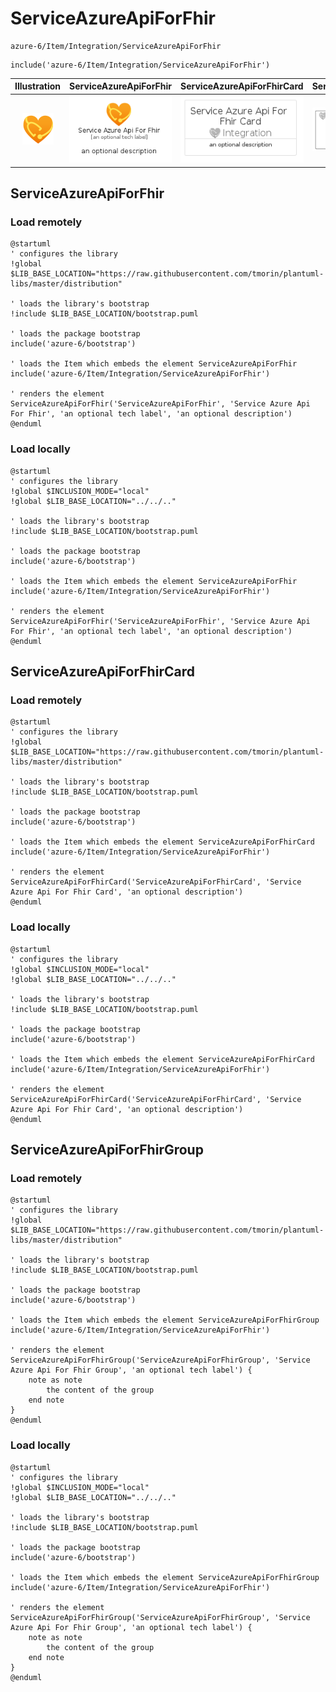 # ServiceAzureApiForFhir


```text
azure-6/Item/Integration/ServiceAzureApiForFhir
```

```text
include('azure-6/Item/Integration/ServiceAzureApiForFhir')
```



| Illustration | ServiceAzureApiForFhir | ServiceAzureApiForFhirCard | ServiceAzureApiForFhirGroup |
| :---: | :---: | :---: | :---: |
| ![illustration for Illustration](../../../azure-6/Item/Integration/ServiceAzureApiForFhir.png) | ![illustration for ServiceAzureApiForFhir](../../../azure-6/Item/Integration/ServiceAzureApiForFhir.Local.png) | ![illustration for ServiceAzureApiForFhirCard](../../../azure-6/Item/Integration/ServiceAzureApiForFhirCard.Local.png) | ![illustration for ServiceAzureApiForFhirGroup](../../../azure-6/Item/Integration/ServiceAzureApiForFhirGroup.Local.png) |




## ServiceAzureApiForFhir

### Load remotely
```plantuml
@startuml
' configures the library
!global $LIB_BASE_LOCATION="https://raw.githubusercontent.com/tmorin/plantuml-libs/master/distribution"

' loads the library's bootstrap
!include $LIB_BASE_LOCATION/bootstrap.puml

' loads the package bootstrap
include('azure-6/bootstrap')

' loads the Item which embeds the element ServiceAzureApiForFhir
include('azure-6/Item/Integration/ServiceAzureApiForFhir')

' renders the element
ServiceAzureApiForFhir('ServiceAzureApiForFhir', 'Service Azure Api For Fhir', 'an optional tech label', 'an optional description')
@enduml
```

### Load locally
```plantuml
@startuml
' configures the library
!global $INCLUSION_MODE="local"
!global $LIB_BASE_LOCATION="../../.."

' loads the library's bootstrap
!include $LIB_BASE_LOCATION/bootstrap.puml

' loads the package bootstrap
include('azure-6/bootstrap')

' loads the Item which embeds the element ServiceAzureApiForFhir
include('azure-6/Item/Integration/ServiceAzureApiForFhir')

' renders the element
ServiceAzureApiForFhir('ServiceAzureApiForFhir', 'Service Azure Api For Fhir', 'an optional tech label', 'an optional description')
@enduml
```

## ServiceAzureApiForFhirCard

### Load remotely
```plantuml
@startuml
' configures the library
!global $LIB_BASE_LOCATION="https://raw.githubusercontent.com/tmorin/plantuml-libs/master/distribution"

' loads the library's bootstrap
!include $LIB_BASE_LOCATION/bootstrap.puml

' loads the package bootstrap
include('azure-6/bootstrap')

' loads the Item which embeds the element ServiceAzureApiForFhirCard
include('azure-6/Item/Integration/ServiceAzureApiForFhir')

' renders the element
ServiceAzureApiForFhirCard('ServiceAzureApiForFhirCard', 'Service Azure Api For Fhir Card', 'an optional description')
@enduml
```

### Load locally
```plantuml
@startuml
' configures the library
!global $INCLUSION_MODE="local"
!global $LIB_BASE_LOCATION="../../.."

' loads the library's bootstrap
!include $LIB_BASE_LOCATION/bootstrap.puml

' loads the package bootstrap
include('azure-6/bootstrap')

' loads the Item which embeds the element ServiceAzureApiForFhirCard
include('azure-6/Item/Integration/ServiceAzureApiForFhir')

' renders the element
ServiceAzureApiForFhirCard('ServiceAzureApiForFhirCard', 'Service Azure Api For Fhir Card', 'an optional description')
@enduml
```

## ServiceAzureApiForFhirGroup

### Load remotely
```plantuml
@startuml
' configures the library
!global $LIB_BASE_LOCATION="https://raw.githubusercontent.com/tmorin/plantuml-libs/master/distribution"

' loads the library's bootstrap
!include $LIB_BASE_LOCATION/bootstrap.puml

' loads the package bootstrap
include('azure-6/bootstrap')

' loads the Item which embeds the element ServiceAzureApiForFhirGroup
include('azure-6/Item/Integration/ServiceAzureApiForFhir')

' renders the element
ServiceAzureApiForFhirGroup('ServiceAzureApiForFhirGroup', 'Service Azure Api For Fhir Group', 'an optional tech label') {
    note as note
        the content of the group
    end note
}
@enduml
```

### Load locally
```plantuml
@startuml
' configures the library
!global $INCLUSION_MODE="local"
!global $LIB_BASE_LOCATION="../../.."

' loads the library's bootstrap
!include $LIB_BASE_LOCATION/bootstrap.puml

' loads the package bootstrap
include('azure-6/bootstrap')

' loads the Item which embeds the element ServiceAzureApiForFhirGroup
include('azure-6/Item/Integration/ServiceAzureApiForFhir')

' renders the element
ServiceAzureApiForFhirGroup('ServiceAzureApiForFhirGroup', 'Service Azure Api For Fhir Group', 'an optional tech label') {
    note as note
        the content of the group
    end note
}
@enduml
```

